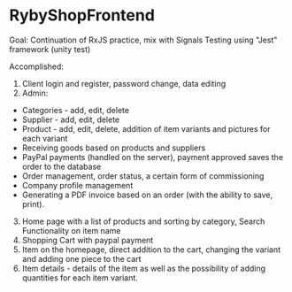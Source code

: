 # RybyShopFrontend
 Goal:
Continuation of RxJS practice, mix with Signals
Testing using "Jest" framework (unity test)

 Accomplished:
1. Client login and register, password change, data editing
2. Admin: 
  - Categories - add, edit, delete
  - Supplier - add, edit, delete
  - Product - add, edit, delete, addition of item variants and pictures for each variant
  - Receiving goods based on products and suppliers
  - PayPal payments (handled on the server), payment approved saves the order to the database
  - Order management, order status, a certain form of commissioning
  - Company profile management
  - Generating a PDF invoice based on an order (with the ability to save, print).


3. Home page with a list of products and sorting by category, Search Functionality on item name
4. Shopping Cart with paypal payment
5. Item on the homepage, direct addition to the cart, changing the variant and adding one piece to the cart
6. Item details - details of the item as well as the possibility of adding quantities for each item variant.
